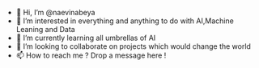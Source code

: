 - 👋 Hi, I’m @naevinabeya
- 👀 I’m interested in everything and anything to do with AI,Machine Leaning and Data
- 🌱 I’m currently learning all umbrellas of AI
- 💞️ I’m looking to collaborate on projects which would change the world
- 📫 How to reach me ? Drop a message here !

<!---
naevinabeya/naevinabeya is a ✨ special ✨ repository because its `README.md` (this file) appears on your GitHub profile.
You can click the Preview link to take a look at your changes.
--->
